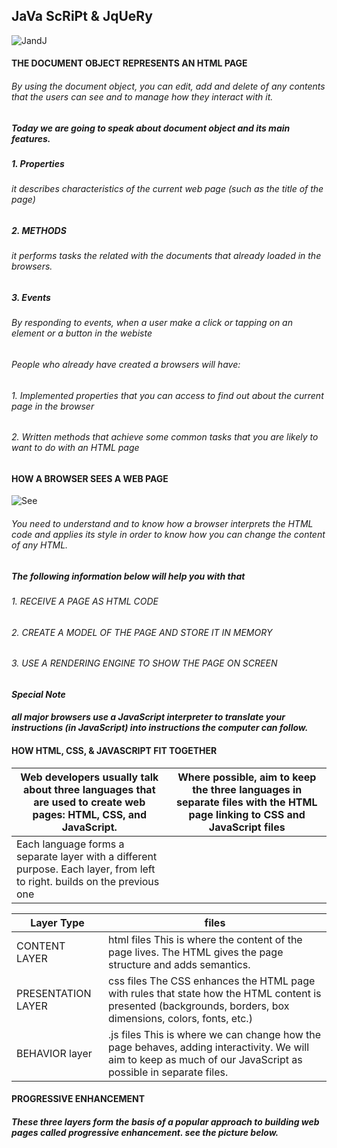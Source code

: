 ## JaVa ScRiPt & JqUeRy

![JandJ](https://cdn.neow.in/news/images/uploaded/2018/12/1544525547_javascript_jquery_story.jpg)

#### THE DOCUMENT OBJECT REPRESENTS AN HTML PAGE
###### By using the document object, you can edit, add and delete of any contents that the users can see and to manage how they interact with it.

##### Today we are going to speak about document object and its main features.
##### 1. Properties
###### it describes characteristics of the current web page (such as the title of the page)

##### 2. METHODS
###### it performs tasks the related with the documents that already loaded in the browsers.

##### 3. Events
######   By responding to events, when a user make a click or tapping on an element or a button in the webiste

###### People who already have created a browsers will have:
###### 1. Implemented properties that you can access to find out about the current page in the browser
###### 2. Written methods that achieve some common tasks that you are likely to want to do with an HTML page 

#### HOW A BROWSER SEES A WEB PAGE 

![See](https://image.shutterstock.com/image-vector/design-eyes-looking-illustration-260nw-1687044949.jpg)

###### You need to understand and to know how a browser interprets the HTML code and applies its style in order to know how you can change the content of any HTML.

##### The following information below will help you with that

###### 1. RECEIVE A PAGE AS HTML CODE 
###### 2. CREATE A MODEL OF THE PAGE AND STORE IT IN MEMORY
###### 3. USE A RENDERING ENGINE TO SHOW THE PAGE ON SCREEN 

#### *Special Note*
#### *all major browsers use a JavaScript interpreter to translate your instructions (in JavaScript) into instructions the computer can follow.* 

#### HOW HTML, CSS, & JAVASCRIPT FIT TOGETHER

Web developers usually talk about three languages that are used to create web pages: HTML, CSS, and JavaScript. | Where possible, aim to keep the three languages in separate files with the HTML page linking to CSS and JavaScript files   
 ---------|-----------|
Each language forms a separate layer with a different purpose. Each layer, from left to right. builds on the previous one |

Layer Type | files
------- | --------
CONTENT LAYER | html files This is where the content of the page lives. The HTML gives the page structure and adds semantics.
PRESENTATION LAYER | css files The CSS enhances the HTML page with rules that state how the HTML content is presented (backgrounds, borders, box dimensions, colors, fonts, etc.)
BEHAVIOR layer| .js files This is where we can change how the page behaves, adding interactivity. We will aim to keep as much of our JavaScript as possible in separate files. 

#### PROGRESSIVE ENHANCEMENT
##### These three layers form the basis of a popular approach to building web pages called progressive enhancement. see the picture below.





